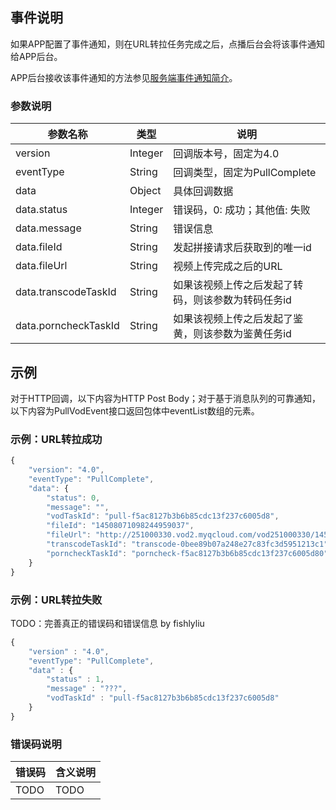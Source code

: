 ## 事件说明
如果APP配置了事件通知，则在URL转拉任务完成之后，点播后台会将该事件通知给APP后台。

APP后台接收该事件通知的方法参见[服务端事件通知简介](/document/product/266/7829)。

### 参数说明
| 参数名称 | 类型 | 说明 |
|---------|---------|---------|
| version | Integer | 回调版本号，固定为4.0 |
| eventType | String | 回调类型，固定为PullComplete |
| data | Object | 具体回调数据 |
| data.status | Integer | 错误码，0: 成功；其他值: 失败 |
| data.message | String | 错误信息  |
| data.fileId | String | 发起拼接请求后获取到的唯一id |
| data.fileUrl | String | 视频上传完成之后的URL  |
| data.transcodeTaskId | String | 如果该视频上传之后发起了转码，则该参数为转码任务id |
| data.porncheckTaskId | String | 如果该视频上传之后发起了鉴黄，则该参数为鉴黄任务id |


## 示例
对于HTTP回调，以下内容为HTTP Post Body；对于基于消息队列的可靠通知，以下内容为PullVodEvent接口返回包体中eventList数组的元素。

### 示例：URL转拉成功

```javascript
{
    "version": "4.0",
    "eventType": "PullComplete",
    "data": {
        "status": 0,
        "message": "",
        "vodTaskId": "pull-f5ac8127b3b6b85cdc13f237c6005d8",
        "fileId": "14508071098244959037",
        "fileUrl": "http://251000330.vod2.myqcloud.com/vod251000330/14508071098244959037/f0.flv",
        "transcodeTaskId": "transcode-0bee89b07a248e27c83fc3d5951213c1",
        "porncheckTaskId": "porncheck-f5ac8127b3b6b85cdc13f237c6005d80"
    }
}
```

### 示例：URL转拉失败

TODO：完善真正的错误码和错误信息 by fishlyliu

```javascript
{
    "version" : "4.0",
    "eventType": "PullComplete",
    "data" : {
        "status" : 1,
        "message" : "???",
        "vodTaskId" : "pull-f5ac8127b3b6b85cdc13f237c6005d8"
    }
}
```

### 错误码说明
| 错误码 | 含义说明|
|---------|---------|
| TODO | TODO  |